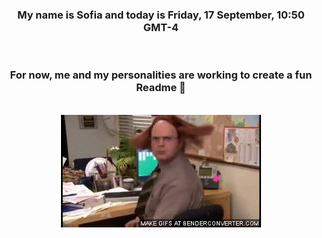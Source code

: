 


<div align="center">
<h3 >My name is Sofia and today is Friday, 17 September, 10:50 GMT-4</h3><br>
<h3 >For now, me and my personalities are working to create a fun Readme 👋
</h3><br>
<img src='img/dwight.gif' alt='working...'/>
</div>
